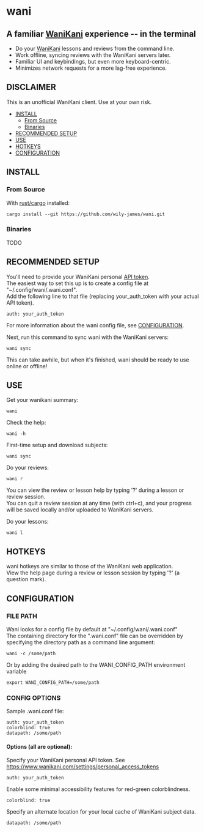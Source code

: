 # wani

## A familiar [WaniKani](https://www.wanikani.com/) experience -- in the terminal

- Do your [WaniKani](https://www.wanikani.com/) lessons and reviews from the command line.
- Work offline, syncing reviews with the WaniKani servers later.
- Familiar UI and keybindings, but even more keyboard-centric.
- Minimizes network requests for a more lag-free experience.

## DISCLAIMER
This is an unofficial WaniKani client. Use at your own risk.

<!--toc:start-->
  - [INSTALL](#install)
    - [From Source](#from-source)
    - [Binaries](#binaries)
  - [RECOMMENDED SETUP](#recommended-setup)
  - [USE](#use)
  - [HOTKEYS](#hotkeys)
  - [CONFIGURATION](#configuration)
<!--toc:end-->

## INSTALL

### From Source
With [rust/cargo](https://www.rust-lang.org/tools/install) installed:
```
cargo install --git https://github.com/wily-james/wani.git
```

### Binaries

TODO

## RECOMMENDED SETUP

You'll need to provide your WaniKani personal [API token](https://www.wanikani.com/settings/personal_access_tokens).  
The easiest way to set this up is to create a config file at "~/.config/wani/.wani.conf".  
Add the following line to that file (replacing your_auth_token with your actual API token).
```
auth: your_auth_token
```

For more information about the wani config file, see [CONFIGURATION](#configuration).

Next, run this command to sync wani with the WaniKani servers:
```
wani sync
```
This can take awhile, but when it's finished, wani should be ready to use online or offline!

## USE

Get your wanikani summary:
```
wani
```

Check the help:
```
wani -h
```

First-time setup and download subjects:
```
wani sync
```

Do your reviews:
```
wani r
```
You can view the review or lesson help by typing '?' during a lesson or review session.  
You can quit a review session at any time (with ctrl+c), and your progress will be saved locally and/or uploaded to WaniKani servers.  

Do your lessons:
```
wani l
```

## HOTKEYS

wani hotkeys are similar to those of the WaniKani web application.  
View the help page during a review or lesson session by typing '?' (a question mark).

## CONFIGURATION

### FILE PATH

Wani looks for a config file by default at "~/.config/wani/.wani.conf"  
The containing directory for the ".wani.conf" file can be overridden by specifying the directory path as a command line argument:
```
wani -c /some/path
```

Or by adding the desired path to the WANI_CONFIG_PATH environment variable
```
export WANI_CONFIG_PATH=/some/path
```

### CONFIG OPTIONS

Sample .wani.conf file:

```
auth: your_auth_token
colorblind: true
datapath: /some/path
```

#### Options (all are optional):
Specify your WaniKani personal API token. See https://www.wanikani.com/settings/personal_access_tokens
```
auth: your_auth_token
```
  

Enable some minimal accessibility features for red-green colorblindness.
```
colorblind: true
``` 
  
Specify an alternate location for your local cache of WaniKani subject data.
```
datapath: /some/path
``` 
